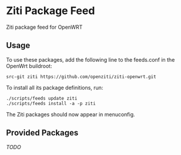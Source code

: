 # Ziti Package Feed
Ziti package feed for OpenWRT

## Usage
To use these packages, add the following line to the feeds.conf in the OpenWrt buildroot:

```
src-git ziti https://github.com/openziti/ziti-openwrt.git
```

To install all its package definitions, run:

```
./scripts/feeds update ziti
./scripts/feeds install -a -p ziti
```
The Ziti packages should now appear in menuconfig.

## Provided Packages
_TODO_
